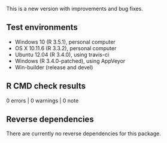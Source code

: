 This is a new version with improvements and bug fixes.

## Test environments

* Windows 10 (R 3.5.1), personal computer
* OS X 10.11.6 (R 3.3.2), personal computer
* Ubuntu 12.04 (R 3.4.0), using travis-ci
* Windows (R 3.4.0-patched), using AppVeyor
* Win-builder (release and devel)

## R CMD check results

0 errors | 0 warnings | 0 note

## Reverse dependencies

There are currently no reverse dependencies for this package.
